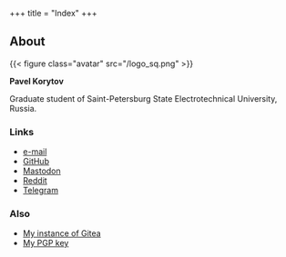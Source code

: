 +++
title = "Index"
+++

## About
{{< figure class="avatar" src="/logo_sq.png" >}}

**Pavel Korytov**

Graduate student of Saint-Petersburg State Electrotechnical University, Russia.

### Links
* [e-mail](mailto:thexcloud@gmail.com)
* [GitHub](https://github.com/SqrtMinusOne)
* <a rel="me" href="https://emacs.ch/@sqrtminusone">Mastodon</a>
* [Reddit](https://www.reddit.com/user/XCapitan_1)
* [Telegram](https://t.me/SqrtMinusTwo)

### Also
* [My instance of Gitea](https://sqrtminusone.xyz/git/)
* [My PGP key](/0x914472A1FD6775C166F96EBEED739ADF81C78160.asc)
